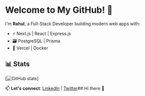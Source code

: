 # Welcome to My GitHub! 👋

I'm **Rahul**, a Full-Stack Developer building modern web apps with:
- ⚡ Next.js | React | Express.js  
- 🗃️ PostgreSQL | Prisma  
- 🚀 Vercel | Docker  

 

## 📊 Stats  
[![ GitHub stats](https://github-readme-stats.vercel.app/api?username=Rahul6206)]

📫 **Let's connect**: [LinkedIn](https://www.linkedin.com/in/rahul-kumar-pramanik-799933352) | [Twitter](https://twitter.com/yourhandle)## Hi there 👋

<!--
**Rahul6206/Rahul6206** is a ✨ _special_ ✨ repository because its `README.md` (this file) appears on your GitHub profile.

Here are some ideas to get you started:

- 🔭 I’m currently working on ...
- 🌱 I’m currently learning ...
- 👯 I’m looking to collaborate on ...
- 🤔 I’m looking for help with ...
- 💬 Ask me about ...
- 📫 How to reach me: ...
- 😄 Pronouns: ...
- ⚡ Fun fact: ...
-->
